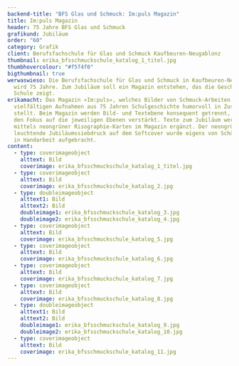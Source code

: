 ```yaml
---
backend-title: "BFS Glas und Schmuck: Im:puls Magazin"
title: Im:puls Magazin
header: 75 Jahre BFS Glas und Schmuck
grafikund: Jubiläum
order: "60"
category: Grafik
client: Berufsfachschule für Glas und Schmuck Kaufbeuren-Neugablonz
thumbnail: erika_bfsschmuckschule_katalog_1_titel.jpg
thumbhovercolour: "#f5f4f0"
bigthumbnail: true
werwaswieso: Die Berufsfachschule für Glas und Schmuck in Kaufbeuren-Neugablonz
  wird 75 Jahre. Zum Jubiläum soll ein Magazin entstehen, das die Geschichte der
  Schule zeigt.
erikamacht: Das Magazin »Im:puls«, welches Bilder von Schmuck-Arbeiten mit
  vielfältigen Aufnahmen aus 75 Jahren Schulgeschichte humorvoll in Zusammenhang
  stellt. Beim Magazin werden Bild- und Textebene konsequent getrennt, welches
  den Fokus auf die jeweiligen Ebenen verstärkt. Texte zum Jubiläum werden
  mittels neongrüner Risographie-Karten im Magazin ergänzt. Der neongrün
  leuchtende Jubiläumssiebdruck auf dem Softcover wurde eigens von Schüler*innen
  in Handarbeit aufgebracht.
content:
  - type: coverimageobject
    alttext: Bild
    coverimage: erika_bfsschmuckschule_katalog_1_titel.jpg
  - type: coverimageobject
    alttext: Bild
    coverimage: erika_bfsschmuckschule_katalog_2.jpg
  - type: doubleimageobject
    alttext1: Bild
    alttext2: Bild
    doubleimage1: erika_bfsschmuckschule_katalog_3.jpg
    doubleimage2: erika_bfsschmuckschule_katalog_4.jpg
  - type: coverimageobject
    alttext: Bild
    coverimage: erika_bfsschmuckschule_katalog_5.jpg
  - type: coverimageobject
    alttext: Bild
    coverimage: erika_bfsschmuckschule_katalog_6.jpg
  - type: coverimageobject
    alttext: Bild
    coverimage: erika_bfsschmuckschule_katalog_7.jpg
  - type: coverimageobject
    alttext: Bild
    coverimage: erika_bfsschmuckschule_katalog_8.jpg
  - type: doubleimageobject
    alttext1: Bild
    alttext2: Bild
    doubleimage1: erika_bfsschmuckschule_katalog_9.jpg
    doubleimage2: erika_bfsschmuckschule_katalog_10.jpg
  - type: coverimageobject
    alttext: Bild
    coverimage: erika_bfsschmuckschule_katalog_11.jpg
---
```

